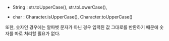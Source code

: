 * String : str.toUpperCase(), str.toLowerCase(),

- char : Character.isUpperCase(), Character.toUpperCase()

 또한, 숫자인 경우에는 알파벳 문자가 아닌 경우 입력된 값 그대로를 반환하기 때문에 숫자를 따로 처리할 필요가 없다.